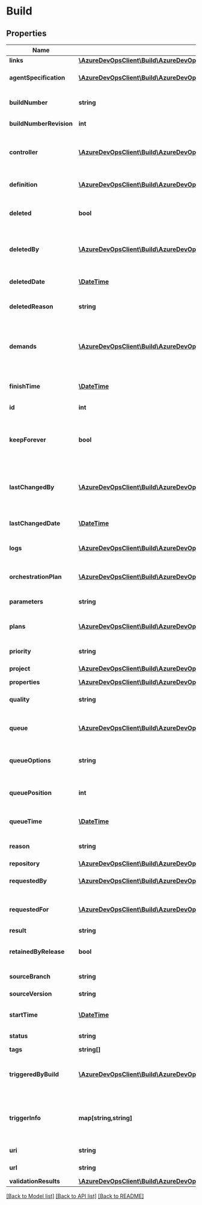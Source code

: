 # Build

## Properties
Name | Type | Description | Notes
------------ | ------------- | ------------- | -------------
**links** | [**\AzureDevOpsClient\Build\AzureDevOpsClient\Build\Model\ReferenceLinks**](ReferenceLinks.md) |  | [optional] 
**agentSpecification** | [**\AzureDevOpsClient\Build\AzureDevOpsClient\Build\Model\AgentSpecification**](AgentSpecification.md) | The agent specification for the build. | [optional] 
**buildNumber** | **string** | The build number/name of the build. | [optional] 
**buildNumberRevision** | **int** | The build number revision. | [optional] 
**controller** | [**\AzureDevOpsClient\Build\AzureDevOpsClient\Build\Model\BuildController**](BuildController.md) | The build controller. This is only set if the definition type is Xaml. | [optional] 
**definition** | [**\AzureDevOpsClient\Build\AzureDevOpsClient\Build\Model\DefinitionReference**](DefinitionReference.md) | The definition associated with the build. | [optional] 
**deleted** | **bool** | Indicates whether the build has been deleted. | [optional] 
**deletedBy** | [**\AzureDevOpsClient\Build\AzureDevOpsClient\Build\Model\IdentityRef**](IdentityRef.md) | The identity of the process or person that deleted the build. | [optional] 
**deletedDate** | [**\DateTime**](\DateTime.md) | The date the build was deleted. | [optional] 
**deletedReason** | **string** | The description of how the build was deleted. | [optional] 
**demands** | [**\AzureDevOpsClient\Build\AzureDevOpsClient\Build\Model\Demand[]**](Demand.md) | A list of demands that represents the agent capabilities required by this build. | [optional] 
**finishTime** | [**\DateTime**](\DateTime.md) | The time that the build was completed. | [optional] 
**id** | **int** | The ID of the build. | [optional] 
**keepForever** | **bool** | Indicates whether the build should be skipped by retention policies. | [optional] 
**lastChangedBy** | [**\AzureDevOpsClient\Build\AzureDevOpsClient\Build\Model\IdentityRef**](IdentityRef.md) | The identity representing the process or person that last changed the build. | [optional] 
**lastChangedDate** | [**\DateTime**](\DateTime.md) | The date the build was last changed. | [optional] 
**logs** | [**\AzureDevOpsClient\Build\AzureDevOpsClient\Build\Model\BuildLogReference**](BuildLogReference.md) | Information about the build logs. | [optional] 
**orchestrationPlan** | [**\AzureDevOpsClient\Build\AzureDevOpsClient\Build\Model\TaskOrchestrationPlanReference**](TaskOrchestrationPlanReference.md) | The orchestration plan for the build. | [optional] 
**parameters** | **string** | The parameters for the build. | [optional] 
**plans** | [**\AzureDevOpsClient\Build\AzureDevOpsClient\Build\Model\TaskOrchestrationPlanReference[]**](TaskOrchestrationPlanReference.md) | Orchestration plans associated with the build (build, cleanup) | [optional] 
**priority** | **string** | The build&#39;s priority. | [optional] 
**project** | [**\AzureDevOpsClient\Build\AzureDevOpsClient\Build\Model\TeamProjectReference**](TeamProjectReference.md) | The team project. | [optional] 
**properties** | [**\AzureDevOpsClient\Build\AzureDevOpsClient\Build\Model\PropertiesCollection**](PropertiesCollection.md) |  | [optional] 
**quality** | **string** | The quality of the xaml build (good, bad, etc.) | [optional] 
**queue** | [**\AzureDevOpsClient\Build\AzureDevOpsClient\Build\Model\AgentPoolQueue**](AgentPoolQueue.md) | The queue. This is only set if the definition type is Build. | [optional] 
**queueOptions** | **string** | Additional options for queueing the build. | [optional] 
**queuePosition** | **int** | The current position of the build in the queue. | [optional] 
**queueTime** | [**\DateTime**](\DateTime.md) | The time that the build was queued. | [optional] 
**reason** | **string** | The reason that the build was created. | [optional] 
**repository** | [**\AzureDevOpsClient\Build\AzureDevOpsClient\Build\Model\BuildRepository**](BuildRepository.md) | The repository. | [optional] 
**requestedBy** | [**\AzureDevOpsClient\Build\AzureDevOpsClient\Build\Model\IdentityRef**](IdentityRef.md) | The identity that queued the build. | [optional] 
**requestedFor** | [**\AzureDevOpsClient\Build\AzureDevOpsClient\Build\Model\IdentityRef**](IdentityRef.md) | The identity on whose behalf the build was queued. | [optional] 
**result** | **string** | The build result. | [optional] 
**retainedByRelease** | **bool** | Indicates whether the build is retained by a release. | [optional] 
**sourceBranch** | **string** | The source branch. | [optional] 
**sourceVersion** | **string** | The source version. | [optional] 
**startTime** | [**\DateTime**](\DateTime.md) | The time that the build was started. | [optional] 
**status** | **string** | The status of the build. | [optional] 
**tags** | **string[]** |  | [optional] 
**triggeredByBuild** | [**\AzureDevOpsClient\Build\AzureDevOpsClient\Build\Model\Build**](Build.md) | The build that triggered this build via a Build completion trigger. | [optional] 
**triggerInfo** | **map[string,string]** | Sourceprovider-specific information about what triggered the build | [optional] 
**uri** | **string** | The URI of the build. | [optional] 
**url** | **string** | The REST URL of the build. | [optional] 
**validationResults** | [**\AzureDevOpsClient\Build\AzureDevOpsClient\Build\Model\BuildRequestValidationResult[]**](BuildRequestValidationResult.md) |  | [optional] 

[[Back to Model list]](../README.md#documentation-for-models) [[Back to API list]](../README.md#documentation-for-api-endpoints) [[Back to README]](../README.md)


